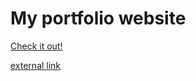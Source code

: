 # My portfolio website

[Check it out!](https://milan44-website.netlify.app/)

<a href="(https://milan44-website.netlify.app/)" target="_blank">external link</a>

